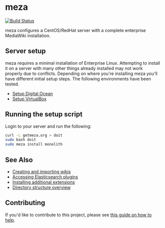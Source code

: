 # meza

[![Build Status](https://travis-ci.org/enterprisemediawiki/meza.svg?branch=dev)](https://travis-ci.org/enterprisemediawiki/meza)

meza configures a CentOS/RedHat server with a complete enterprise MediaWiki installation.

## Server setup

meza requires a minimal installation of Enterprise Linux. Attempting to install it on a server with many other things already installed may not work properly due to conflicts. Depending on where you're installing meza you'll have different initial setup steps. The following environments have been tested.

* [Setup Digital Ocean](manual/SetupDigitalOcean.md)
* [Setup VirtualBox](manual/1.0-SettingUpVirtualBox.md)

## Running the setup script

Login to your server and run the following:

```bash
curl -L getmeza.org > doit
sudo bash doit
sudo meza install monolith
```

## See Also

* [Creating and importing wikis](manual/AddingWikis.md)
* [Accessing Elasticsearch plugins](manual/ElasticsearchPlugins.md)
* [Installing additional extensions](manual/installing-additional-extensions.md)
* [Directory structure overview](manual/DirectoryStructure.md)

## Contributing
If you'd like to contribute to this project, please see [this guide on how to help](CONTRIBUTING.md).
